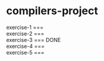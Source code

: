 # compilers-project

exercise-1 ===    
exercise-2 ===   
exercise-3 === DONE  
exercise-4 ===   
exercise-5 ===   